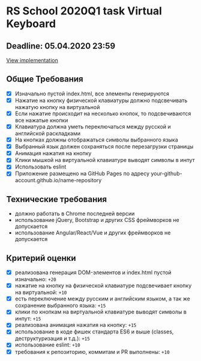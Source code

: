 # RS School 2020Q1 task Virtual Keyboard

## Deadline: 05.04.2020 23:59

[View implementation](https://kotiknalune.github.io/virtual-keyboard/)

## Общие Требования

- [x] Изначально пустой index.html, все элементы генерируются
- [x] Нажатие на кнопкy физической клавиатуры должно подсвечивать нажатую кнопку на виртуальной
- [x] Если нажатие происходит на несколько кнопок, то подсвечиваются все нажатые кнопки
- [x] Клавиатура должна уметь переключаться между русской и английской раскладками
- [x] На кнопках должны отображаться символы выбранного языка
- [x] Выбранный язык должен сохраняться после перезагрузки страницы
- [x] Анимация нажатия на кнопку
- [x] Клики мышкой на виртуальной клавиатуре выводят символы в инпут
- [x] Использовать eslint
- [x] Приложение размещено на GitHub Pages по адресу your-github-account.github.io/name-repository

## Технические требования

- должно работать в Chrome последней версии
- использование jQuery, Bootstrap и других CSS фреймворков не допускается  
- использование Angular/React/Vue и других фреймворков не допускается  

## Критерий оценки

- [x] реализована генерация DOM-элементов и index.html пустой изначально: `+20`
- [x] нажатие на кнопку на физической клавиатуре подсвечивает кнопку на виртуальной: `+10`
- [x] есть переключение между русским и английским языком, а так же сохранение выбранного языка: `+15`
- [x] клики по кнопкам на виртуальной клавиатуре выводят символы в инпут: `+15`
- [x] реализована анимация нажатия на кнопку: `+15`
- [x] использование в коде фишек стандарта ES6 и выше (classes, деструктуризация и т.д.): `+15`
- [x] использование eslint: `+10`
- [x] требования к репозиторию, коммитам и PR выполнены: `+10`
